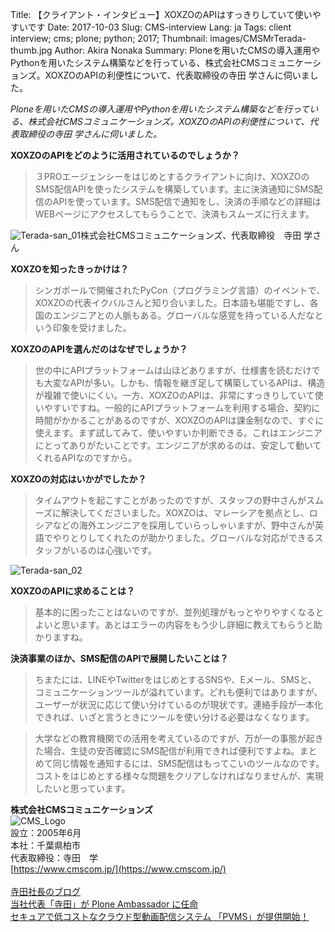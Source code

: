 Title: 【クライアント・インタビュー】XOXZOのAPIはすっきりしていて使いやすいです
Date: 2017-10-03
Slug: CMS-interview
Lang: ja
Tags: client interview; cms; plone; python; 2017;
Thumbnail: images/CMSMrTerada-thumb.jpg
Author: Akira Nonaka
Summary: Ploneを用いたCMSの導入運用やPythonを用いたシステム構築などを行っている、株式会社CMSコミュニケーションズ。XOXZOのAPIの利便性について、代表取締役の寺田 学さんに伺いました。


_Ploneを用いたCMSの導入運用やPythonを用いたシステム構築などを行っている、株式会社CMSコミュニケーションズ。XOXZOのAPIの利便性について、代表取締役の寺田 学さんに伺いました。_


__XOXZOのAPIをどのように活用されているのでしょうか？__

>３PROエージェンシーをはじめとするクライアントに向け、XOXZOのSMS配信APIを使ったシステムを構築しています。主に決済通知にSMS配信のAPIを使っています。SMS配信で通知をし、決済の手順などの詳細はWEBページにアクセスしてもらうことで、決済もスムーズに行えます。

![Terada-san_01](/images/CMSMrTerada01.jpg)<span class="caption">株式会社CMSコミュニケーションズ、代表取締役　寺田 学さん</span>

__XOXZOを知ったきっかけは？__

>シンガポールで開催されたPyCon（プログラミング言語）のイベントで、XOXZOの代表イクバルさんと知り合いました。日本語も堪能ですし、各国のエンジニアとの人脈もある。グローバルな感覚を持っている人だなという印象を受けました。

__XOXZOのAPIを選んだのはなぜでしょうか？__

>世の中にAPIプラットフォームは山ほどありますが、仕様書を読むだけでも大変なAPIが多い。しかも、情報を継ぎ足して構築しているAPIは、構造が複雑で使いにくい。一方、XOXZOのAPIは、非常にすっきりしていて使いやすいですね。一般的にAPIプラットフォームを利用する場合、契約に時間がかかることがあるのですが、XOXZOのAPIは課金制なので、すぐに使えます。まず試してみて、使いやすいか判断できる。これはエンジニアにとってありがたいことです。エンジニアが求めるのは、安定して動いてくれるAPIなのですから。

__XOXZOの対応はいかがでしたか？__

>タイムアウトを起こすことがあったのですが、スタッフの野中さんがスムーズに解決してくださいました。XOXZOは、マレーシアを拠点とし、ロシアなどの海外エンジニアを採用していらっしゃいますが、野中さんが英語でやりとりしてくれたのが助かりました。グローバルな対応ができるスタッフがいるのは心強いです。

![Terada-san_02](/images/CMSMrTerada02.jpg)

__XOXZOのAPIに求めることは？__

>基本的に困ったことはないのですが、並列処理がもっとやりやすくなるとよいと思います。あとはエラーの内容をもう少し詳細に教えてもらうと助かりますね。

__決済事業のほか、SMS配信のAPIで展開したいことは？__

>ちまたには、LINEやTwitterをはじめとするSNSや、Eメール、SMSと、コミュニケーションツールが溢れています。どれも便利ではありますが、ユーザーが状況に応じて使い分けているのが現状です。連絡手段が一本化できれば、いざと言うときにツールを使い分ける必要はなくなります。

>大学などの教育機関での活用を考えているのですが、万が一の事態が起きた場合、生徒の安否確認にSMS配信が利用できれば便利ですよね。まとめて同じ情報を通知するには、SMS配信はもってこいのツールなのです。コストをはじめとする様々な問題をクリアしなければなりませんが、実現したいと思っています。



__株式会社CMSコミュニケーションズ__ <br>
![CMS_Logo](/images/CMScomlogo.png)
<br>設立：2005年6月<br>
本社：千葉県柏市<br>
代表取締役：寺田　学<br>
[https://www.cmscom.jp/](https://www.cmscom.jp/)
<br><br>
[寺田社長のブログ](https://www.cmscom.jp/blog)
<br>
[当社代表「寺田」が Plone Ambassador に任命](https://www.cmscom.jp/news/xsusls)
<br>
[セキュアで低コストなクラウド型動画配信システム 「PVMS」が提供開始！](https://www.cmscom.jp/news/pvms)





